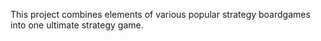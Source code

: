 This project combines elements of various popular strategy boardgames into one ultimate strategy game. 
